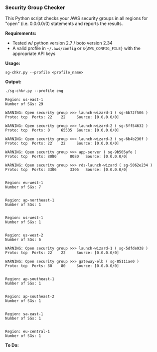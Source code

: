 ### Security Group Checker

This Python script checks your AWS security groups in all regions for "open" (i.e. 0.0.0.0/0) statements and reports the results.

**Requirements:**

* Tested w/ python version 2.7 / boto version 2.34
* A valid profile in `~/.aws/config` or `${AWS_CONFIG_FILE}` with the appropriate API keys

**Usage:**

```
sg-chkr.py --profile <profile_name>
```

**Output:**

```
./sg-chkr.py --profile eng

Region: us-east-1
Number of SGs: 29 

WARNING: Open security group >>> launch-wizard-1 ( sg-6b72f506 )
Proto: tcp 	Ports: 22 	 22 	Source: [0.0.0.0/0] 

WARNING: Open security group >>> launch-wizard-2 ( sg-5ff54632 )
Proto: tcp 	Ports: 0 	 65535 	Source: [0.0.0.0/0] 

WARNING: Open security group >>> launch-wizard-3 ( sg-6b4b230f )
Proto: tcp 	Ports: 22 	 22 	Source: [0.0.0.0/0] 

WARNING: Open security group >>> app-server ( sg-9b505afe )
Proto: tcp 	Ports: 8080 	 8080 	Source: [0.0.0.0/0] 

WARNING: Open security group >>> rds-launch-wizard ( sg-5062e234 )
Proto: tcp 	Ports: 3306 	 3306 	Source: [0.0.0.0/0] 


Region: eu-west-1
Number of SGs: 7 


Region: ap-northeast-1
Number of SGs: 1 


Region: us-west-1
Number of SGs: 1 


Region: us-west-2
Number of SGs: 6 

WARNING: Open security group >>> launch-wizard-1 ( sg-5dfde938 )
Proto: tcp 	Ports: 22 	 22 	Source: [0.0.0.0/0] 

WARNING: Open security group >>> gateway-elb ( sg-85111ae0 )
Proto: tcp 	Ports: 80 	 80 	Source: [0.0.0.0/0] 


Region: ap-southeast-1
Number of SGs: 1 


Region: ap-southeast-2
Number of SGs: 1 


Region: sa-east-1
Number of SGs: 1 


Region: eu-central-1
Number of SGs: 1 
```

**To Do:**
